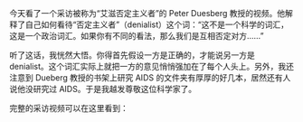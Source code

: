 今天看了一个采访被称为“艾滋否定主义者”的 Peter Duesberg 教授的视频。他解释了自己如何看待“否定主义者”（denialist）这个词：“这不是一个科学的词汇，这是一个政治词汇。如果你有不同的看法，那么我们是互相否定对方……”

听了这话，我恍然大悟。你得首先假设一方是正确的，才能说另一方是 denialist。这个词汇实际上就把一方的意见悄悄强加在了每个人头上。另外，我还注意到 Dueberg 教授的书架上研究 AIDS 的文件夹有厚厚的好几本，居然还有人说他没研究过 AIDS。于是我越发尊敬这位科学家了。

完整的采访视频可以在这里看到：

<div id="youtube2-O-FB9-h1eFA" class="youtube-wrap" data-attrs="{&quot;videoId&quot;:&quot;O-FB9-h1eFA&quot;,&quot;startTime&quot;:null,&quot;endTime&quot;:null}">


